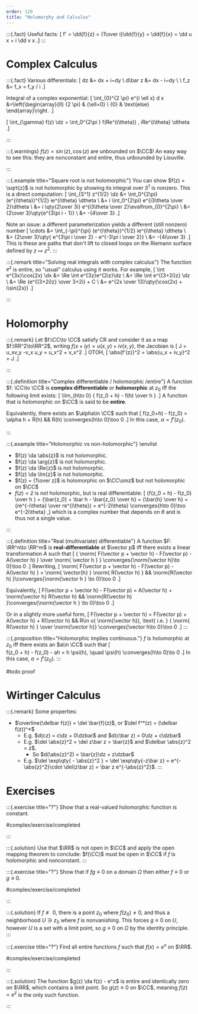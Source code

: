 ```yaml
---
order: 120
title: "Holomorphy and Calculus"
---
```



:::{.fact}
Useful facts:
\[
f' = \dd{f}{z} = {1\over i}\dd{f}{y} = \dd{f}{x} = \dd u x + i \dd v x
.\]
:::

# Complex Calculus

:::{.fact}
Various differentials:
\[
dz &= dx + i~dy \\
d\bar z &= dx - i~dy \\ \\
f_z &= f_x = f_y / i
.\]

Integral of a complex exponential:
\[
\int_{0}^{2 \pi} e^{i \ell x} d x
&=\left\{\begin{array}{ll}
{2 \pi} & {\ell=0} \\ 
{0} & \text{else}
\end{array}\right.
.\]

\[
\int_{\gamma} f(z) \dz = \int_0^{2\pi } f(Re^{i\theta}) \, iRe^{i\theta} \dtheta
.\]


:::

:::{.warnings}
$f(z) = \sin(z), \cos(z)$ are unbounded on $\CC$!
An easy way to see this: they are nonconstant and entire, thus unbounded by Liouville.

:::

:::{.example title="Square root is not holomorphic"}
You can show $f(z) = \sqrt{z}$ is not holomorphic by showing its integral over $S^1$ is nonzero.
This is a direct computation:
\[
\int_{S^1} z^{1/2} \dz 
&= \int_0^{2\pi} (e^{i\theta})^{1/2} ie^{i\theta} \dtheta \\
&= i \int_0^{2\pi} e^{i3\theta \over 2}\dtheta \\
&= i \qty{2\over 3i} e^{i3\theta \over 2}\evalfrom_{0}^{2\pi} \\
&= {2\over 3}\qty{e^{3\pi i - 1}} \\
&= -{4\over 3}
.\]

Note an issue: a different parameterization yields a different (still nonzero) number
\[
\cdots 
&= \int_{-\pi}^{\pi} (e^{i\theta})^{1/2} ie^{i\theta} \dtheta \\
&= {2\over 3}\qty{ e^{3\pi i \over 2} - e^{-3\pi i \over 2}} \\
&= -{4i\over 3}
.\]
This is these are paths that don't lift to closed loops on the Riemann surface defined by $z\mapsto z^2$.
:::

:::{.remark title="Solving real integrals with complex calculus"}
The function $e^z$ is entire, so "usual" calculus using it works.
For example, 
\[
\int e^{3x}\cos(2x) \dx 
&= \Re \int e^{3z}e^{2iz}\dz \\
&= \Re \int e^{(3+2i)z} \dz \\
&= \Re {e^{(3+2i)z} \over 3+2i} + C \\
&= e^{2x \over 13}\qty{\cos(2x) + i\sin(2x)}
.\]

:::

# Holomorphy


:::{.remark}
Let $f:\CC\to \CC$ satisfy CR and consider it as a map $f:\RR^2\to\RR^2$, writing $f(x+iy) = u(x, y) + iv(x, y)$, the Jacobian is 
\[
J = u_xv_y -v_x u_y = u_x^2 + v_x^2
.\]
OTOH,
\[
\abs{f'(z)}^2 = \abs{u_x + iv_y}^2 = J
.\]

:::

:::{.definition title="Complex differentiable / holomorphic /entire"}
A function $f: \CC\to \CC$ is **complex differentiable** or **holomorphic** at $z_0$ iff the following limit exists:
\[
\lim_{h\to 0} { f(z_0 + h) - f(h) \over h  } 
.\]
A function that is holomorphic on $\CC$ is said to be **entire**.

Equivalently, there exists an $\alpha\in \CC$ such that
\[
f(z_0+h) - f(z_0) = \alpha h + R(h) && R(h) \converges{h\to 0}\too 0 
.\]
In this case, $\alpha = f'(z_0)$.

:::

:::{.example title="Holomorphic vs non-holomorphic"}
\envlist

- $f(z) \da \abs{z}$ is not holomorphic.
- $f(z) \da \arg{z}$ is not holomorphic.
- $f(z) \da \Re{z}$ is not holomorphic.
- $f(z) \da \Im{z}$ is not holomorphic.
- $f(z) = {1\over z}$ is holomorphic on $\CC\smz$ but not holomorphic on $\CC$
- $f(z) = \bar{z}$ is *not* holomorphic, but is real differentiable:
\[
{f(z_0 + h) - f(z_0) \over h } = {\bar{z_0} + \bar h - \bar{z_0} \over h} = {\bar{h} \over h} = {re^{-i\theta} \over re^{i\theta}} = e^{-2i\theta} \converges{h\to 0}\too e^{-2i\theta}
,\]
which is a complex number that depends on $\theta$ and is thus not a single value.

:::

:::{.definition title="Real (multivariate) differentiable"}
A function $F: \RR^n\to \RR^m$ is **real-differentiable** at $\vector p$ iff there exists a linear transformation $A$ such that
\[
{ \norm{ F(\vector p + \vector h) - F(\vector p) - A(\vector h) } \over \norm{ \vector h } } \converges{\norm{\vector h}\to 0}\too 0
.\]
Rewriting,
\[
\norm{ F(\vector p + \vector h) - F(\vector p)  - A(\vector h) } = \norm{ \vector{h} } \norm{ R(\vector h) }
&& \norm{R(\vector h) }\converges{\norm{\vector h } \to 0}\too 0
.\]

Equivalently, 
\[
F(\vector p + \vector h) - F(\vector p) = A(\vector h) + \norm{\vector h} R(\vector h) && \norm{R(\vector h) }\converges{\norm{\vector h } \to 0}\too 0
.\]

Or in a slightly more useful form,
\[
F(\vector p + \vector h) = F(\vector p) + A(\vector h) + R(\vector h) && R\in o( \norm{\vector h}), \text{ i.e. }
{ \norm{ R(\vector h) } \over  \norm{\vector h}} \converges{\vector h\to 0}\too 0
.\]
:::

:::{.proposition title="Holomorphic implies continuous."}
$f$ is holomorphic at $z_0$ iff there exists an $a\in \CC$ such that
\[  
f(z_0 + h) - f(z_0) - ah = h \psi(h), \quad \psi(h) \converges{h\to 0}\to 0
.\]
In this case, $a = f'(z_0)$.
:::

#todo proof


# Wirtinger Calculus


:::{.remark}
Some properties:

- $\overline{\delbar f(z)} = \del \bar{f}(z)$, or $\del f^*(z) = (\delbar f(z))^*$
  - E.g. $d(cz) = c\dz + 0\dzbar$ and $d(c\bar z) = 0\dz + c\dzbar$
  - E.g. $\del \abs{z}^2 = \del z\bar z = \bar{z}$ and $\delbar \abs{z}^2 = z$.
    - So $d(\abs{z}^2) = \bar{z}\dz + z\dzbar$
  - E.g. $\del \exp\qty{ - \abs{z}^2 } = \del \exp\qty{-z\bar z} = e^{-\abs{z}^2}\cdot \del(z\bar z) = \bar z e^{-\abs{z}^2}$.
:::


# Exercises

:::{.exercise title="?"}
Show that a real-valued holomorphic function is constant.

#complex/exercise/completed

:::

:::{.solution}
Use that $\RR$ is not open in $\CC$ and apply the open mapping theorem to conclude: $f(\CC)$ must be open in $\CC$ if $f$ is holomorphic and nonconstant.
:::

:::{.exercise title="?"}
Show that if $fg \equiv 0$ on a domain $\Omega$ then either $f\equiv 0$ or $g\equiv 0$.

#complex/exercise/completed

:::

:::{.solution}
If $f\not\equiv 0$, there is a point $z_0$ where $f(z_0)\neq 0$, and thus a neighborhood $U\ni z_0$ where $f$ is nonvanishing.
This forces $g\equiv 0$ on $U$, however $U$ is a set with a limit point, so $g\equiv 0$ on $\Omega$ by the identity principle.
:::

:::{.exercise title="?"}
Find all entire functions $f$ such that $f(x) = e^x$ on $\RR$.

#complex/exercise/completed

:::

:::{.solution}
The function $g(z) \da f(z) - e^z$ is entire and identically zero on $\RR$, which contains a limit point.
So $g(z) \equiv 0$ on $\CC$, meaning $f(z) = e^z$ is the only such function.

:::


